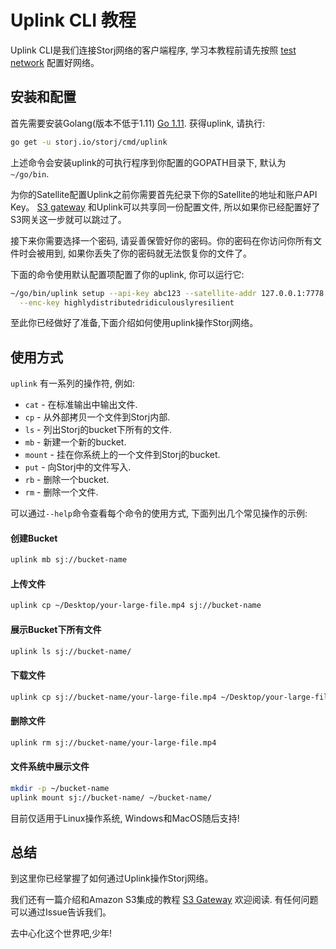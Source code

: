# Uplink CLI 教程

Uplink CLI是我们连接Storj网络的客户端程序, 学习本教程前请先按照 [test network](Test-network.md) 配置好网络。

## 安装和配置

首先需要安装Golang(版本不低于1.11) [Go 1.11](https://www.golang.org/). 
获得uplink, 请执行:

```bash
go get -u storj.io/storj/cmd/uplink
```

上述命令会安装uplink的可执行程序到你配置的GOPATH目录下, 默认为 `~/go/bin`.

为你的Satellite配置Uplink之前你需要首先纪录下你的Satellite的地址和账户API Key。
[S3 gateway](S3-Gateway.md) 和Uplink可以共享同一份配置文件, 所以如果你已经配置好了S3网关这一步就可以跳过了。

接下来你需要选择一个密码, 请妥善保管好你的密码。你的密码在你访问你所有文件时会被用到, 如果你丢失了你的密码就无法恢复你的文件了。

下面的命令使用默认配置项配置了你的uplink, 你可以运行它:

```bash
~/go/bin/uplink setup --api-key abc123 --satellite-addr 127.0.0.1:7778 \
  --enc-key highlydistributedridiculouslyresilient
```

至此你已经做好了准备,下面介绍如何使用uplink操作Storj网络。

## 使用方式

`uplink` 有一系列的操作符, 例如:

 * `cat` - 在标准输出中输出文件.
 * `cp` - 从外部拷贝一个文件到Storj内部.
 * `ls` - 列出Storj的bucket下所有的文件.
 * `mb` - 新建一个新的bucket.
 * `mount` - 挂在你系统上的一个文件到Storj的bucket.
 * `put` - 向Storj中的文件写入.
 * `rb` - 删除一个bucket.
 * `rm` - 删除一个文件.

可以通过`--help`命令查看每个命令的使用方式, 下面列出几个常见操作的示例:

#### 创建Bucket

```bash
uplink mb sj://bucket-name
```

#### 上传文件

```bash
uplink cp ~/Desktop/your-large-file.mp4 sj://bucket-name
```

#### 展示Bucket下所有文件

```bash
uplink ls sj://bucket-name/
```

#### 下载文件

```bash
uplink cp sj://bucket-name/your-large-file.mp4 ~/Desktop/your-large-file.mp4
```

#### 删除文件

```bash
uplink rm sj://bucket-name/your-large-file.mp4
```

#### 文件系统中展示文件

```bash
mkdir -p ~/bucket-name
uplink mount sj://bucket-name/ ~/bucket-name/
```

目前仅适用于Linux操作系统, Windows和MacOS随后支持!

## 总结

到这里你已经掌握了如何通过Uplink操作Storj网络。

我们还有一篇介绍和Amazon S3集成的教程 [S3 Gateway](S3-Gateway.md) 欢迎阅读. 有任何问题可以通过Issue告诉我们。

去中心化这个世界吧,少年!
